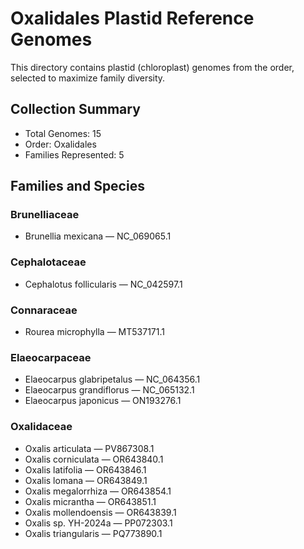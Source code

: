 # Oxalidales Plastid Reference Genomes

This directory contains plastid (chloroplast) genomes from the order, selected to maximize family diversity.

## Collection Summary

- Total Genomes: 15
- Order: Oxalidales
- Families Represented: 5

## Families and Species

### Brunelliaceae
- Brunellia mexicana — NC_069065.1

### Cephalotaceae
- Cephalotus follicularis — NC_042597.1

### Connaraceae
- Rourea microphylla — MT537171.1

### Elaeocarpaceae
- Elaeocarpus glabripetalus — NC_064356.1
- Elaeocarpus grandiflorus — NC_065132.1
- Elaeocarpus japonicus — ON193276.1

### Oxalidaceae
- Oxalis articulata — PV867308.1
- Oxalis corniculata — OR643840.1
- Oxalis latifolia — OR643846.1
- Oxalis lomana — OR643849.1
- Oxalis megalorrhiza — OR643854.1
- Oxalis micrantha — OR643851.1
- Oxalis mollendoensis — OR643839.1
- Oxalis sp. YH-2024a — PP072303.1
- Oxalis triangularis — PQ773890.1

